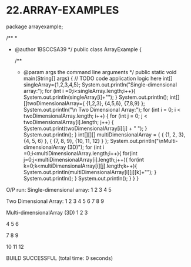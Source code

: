 # 22.ARRAY-EXAMPLES
package arrayexample;

/**
 *
 * @author 1BSCCSA39
 */
public class ArrayExample {

    /**
     * @param args the command line arguments
     */
    public static void main(String[] args) {
        // TODO code application logic here
        int[] singleArray={1,2,3,4,5};
        System.out.println("Single-dimensional array:");
        for (int i =0;i<singleArray.length;i++){
            System.out.println(singleArray[i]+"");
        }
        System.out.println();
        int[][]twoDimensionalArray={
            {1,2,3},
            {4,5,6},
            {7,8,9}
        };
        System.out.println("\n Two Dimensional Array:");
         for (int i = 0; i < twoDimensionalArray.length; i++) {
            for (int j = 0; j < twoDimensionalArray[i].length; j++) {
                System.out.print(twoDimensionalArray[i][j] + " ");
            }
            System.out.println();
        }
        int[][][] multiDimensionalArray = {
            {
                {1, 2, 3},
                {4, 5, 6}
            },
            {
                {7, 8, 9},
                {10, 11, 12}
            }
        };
        System.out.println("\nMulti-dimensionalArray (3D)");
        for (int i =0;i<multiDimensionalArray.length;i++){
            for(int j=0;j<multiDimensionalArray[i].length;j++){
                for(int k=0;k<multiDimensionalArray[i][j].length;k++){
                    System.out.println(multiDimensionalArray[i][j][k]+"");
                }
                System.out.println();
            }
            System.out.println();
        }
    }
}

O/P
run:
Single-dimensional array:
1
2
3
4
5


 Two Dimensional Array:
1 2 3 
4 5 6 
7 8 9 

Multi-dimensionalArray (3D)
1
2
3

4
5
6


7
8
9

10
11
12


BUILD SUCCESSFUL (total time: 0 seconds)
